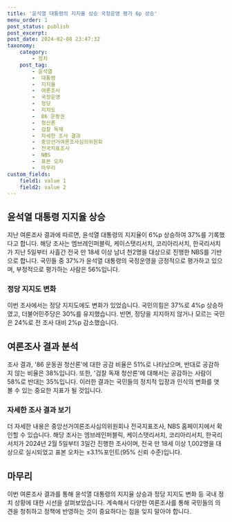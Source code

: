 ```yaml
---
title: '윤석열 대통령의 지지율 상승 국정운영 평가 6p 상승'
menu_order: 1
post_status: publish
post_excerpt: 
post_date: 2024-02-08 23:47:32
taxonomy:
    category:
        - 정치
    post_tag:
        - 윤석열
        -  대통령
        -  지지율
        -  여론조사
        -  국정운영
        -  정당
        -  지지도
        -  86 운동권
        -  청산론
        -  검찰 독재
        -  자세한 조사 결과
        -  중앙선거여론조사심의위원회
        -  전국지표조사
        -  NBS
        -  표본 오차
        -  마무리
custom_fields:
    field1: value 1
    field2: value 2
---
```


## 윤석열 대통령 지지율 상승
지난 여론조사 결과에 따르면, 윤석열 대통령의 지지율이 6%p 상승하여 37%를 기록했다고 합니다. 해당 조사는 엠브레인퍼블릭, 케이스탯리서치, 코리아리서치, 한국리서치가 지난 5일부터 사흘간 전국 만 18세 이상 남녀 천2명을 대상으로 진행한 NBS를 기반으로 합니다. 국민들 중 37%가 윤석열 대통령의 국정운영을 긍정적으로 평가하고 있으며, 부정적으로 평가하는 사람은 56%입니다.
### 정당 지지도 변화
이번 조사에서는 정당 지지도에도 변화가 있었습니다. 국민의힘은 37%로 4%p 상승하였고, 더불어민주당은 30%를 유지했습니다. 반면, 정당을 지지하지 않거나 모르는 국민은 24%로 전 조사 대비 2%p 감소했습니다.
## 여론조사 결과 분석
조사 결과, '86 운동권 청산론'에 대한 공감 비율은 51%로 나타났으며, 반대로 공감하지 않는 비율은 38%입니다. 또한, '검찰 독재 청산론'에 대해서는 공감하는 사람이 58%로 반대는 35%입니다. 이러한 결과는 국민들의 정치적 입장과 인식의 변화를 엿볼 수 있는 중요한 지표가 될 것입니다.
### 자세한 조사 결과 보기
더 자세한 내용은 중앙선거여론조사심의위원회나 전국지표조사, NBS 홈페이지에서 확인할 수 있습니다. 해당 조사는 엠브레인퍼블릭, 케이스탯리서치, 코리아리서치, 한국리서치가 2024년 2월 5일부터 3일간 진행한 조사이며, 전국 만 18세 이상 1,002명을 대상으로 실시되었고 표본 오차는 ±3.1%포인트(95% 신뢰 수준)입니다.
## 마무리
이번 여론조사 결과를 통해 윤석열 대통령의 지지율 상승과 정당 지지도 변화 등 국내 정치 상황에 대한 시선을 살펴보았습니다. 계속해서 다양한 여론조사를 통해 국민들의 의견을 청취하고 정책에 반영하는 것이 중요하다는 점을 잊지 말아야 합니다.
